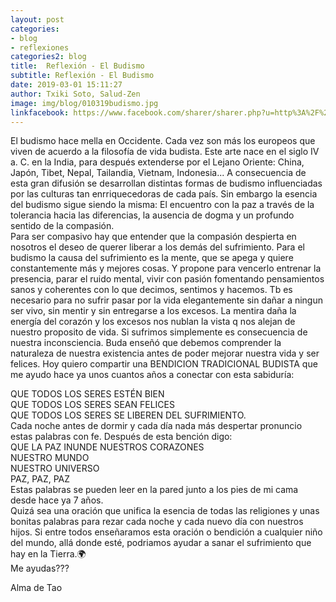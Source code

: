 ```yaml
---
layout: post
categories:
- blog
- reflexiones
categories2: blog
title:  Reflexión - El Budismo
subtitle: Reflexión - El Budismo
date: 2019-03-01 15:11:27
author: Txiki Soto, Salud-Zen
image: img/blog/010319budismo.jpg
linkfacebook: https://www.facebook.com/sharer/sharer.php?u=http%3A%2F%2Fwww.salud-zen.com%2Fblog%2F2019%2F03%2F01%2Freflexiones-elbudismo.html&amp;src=sdkpreparse
---
```

El budismo hace mella en Occidente. Cada vez son más los europeos que viven de acuerdo a la filosofía de vida budista. Este arte nace en el siglo IV a. C. en la India, para después extenderse por el Lejano Oriente: China, Japón, Tibet, Nepal, Tailandia, Vietnam, Indonesia... A consecuencia de esta gran difusión se desarrollan distintas formas de budismo influenciadas por las culturas tan enrriquecedoras de cada país. Sin embargo la esencia del budismo sigue siendo la misma: El encuentro con la paz a través de la tolerancia hacia las diferencias, la ausencia de dogma y un profundo sentido de la compasión.    
Para ser compasivo hay que entender que la compasión despierta en nosotros el deseo de querer liberar a los demás del sufrimiento. Para el budismo la causa del sufrimiento es la mente, que se apega y quiere constantemente más y mejores cosas. Y propone para vencerlo entrenar la presencia, parar el ruido mental, vivir con pasión fomentando pensamientos sanos y coherentes con lo que decimos, sentimos y hacemos. Tb es necesario para no sufrir pasar por la vida elegantemente sin dañar a ningun ser vivo, sin mentir y sin entregarse a los excesos. La mentira daña la energía del corazón y los excesos nos nublan la vista q nos alejan de nuestro proposito de vida. Si sufrimos simplemente es consecuencia de nuestra inconsciencia. Buda enseñó que debemos comprender la naturaleza de nuestra existencia antes de poder mejorar nuestra vida y ser felices.
Hoy quiero compartir una BENDICION TRADICIONAL BUDISTA que me ayudo hace ya unos cuantos años a conectar con esta sabiduría:  

QUE TODOS LOS SERES ESTÉN BIEN  
QUE TODOS LOS SERES SEAN FELICES  
QUE TODOS LOS SERES SE LIBEREN DEL SUFRIMIENTO.  
Cada noche antes de dormir y cada día nada más despertar pronuncio estas palabras con fe. Después de esta bención digo:  
QUE LA PAZ INUNDE NUESTROS CORAZONES  
NUESTRO MUNDO  
NUESTRO UNIVERSO  
PAZ, PAZ, PAZ  
Estas palabras se pueden leer en la pared junto a los pies de mi cama desde hace ya 7 años.  
Quizá sea una oración que unifica la esencia de todas las religiones y unas bonitas palabras para rezar cada noche y cada nuevo día con nuestros hijos. Si entre todos enseñaramos esta oración o bendición a cualquier niño del mundo, allá donde esté, podriamos ayudar a sanar el sufrimiento que hay en la Tierra.🌍  
Me ayudas???  

Alma de Tao
